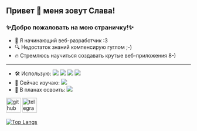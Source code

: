 ## Привет 👋 меня зовут Слава!
### ✨Добро пожаловать на мою страничку!✨
- 👀 Я начинающий веб-разработчик :3
- 🔍 Недостаток знаний компенсирую гуглом ;-)
- 🔥 Стремлюсь научиться создавать крутые веб-приложения 8-)
----
- 🛠️ Использую: ![](https://img.shields.io/badge/-JavaScript-F7DF1E) ![](https://img.shields.io/badge/-CSS-1572B6) ![](https://img.shields.io/badge/-HTML-E34F26) ![](https://img.shields.io/badge/-Node.js-339933)  
- 🔬 Сейчас изучаю: ![](https://img.shields.io/badge/-React-61DAFB)
- 🌱 В планах освоить: ![](https://img.shields.io/badge/-%D0%91%D1%8D%D0%BA%D0%B5%D0%BD%D0%B4-blueviolet) 


[<img src='https://cdn.jsdelivr.net/npm/simple-icons@3.0.1/icons/github.svg' alt='github' height='40'>](https://github.com/cinium)  [<img src='https://cdn.jsdelivr.net/npm/simple-icons@3.0.1/icons/telegram.svg' alt='telegram' height='40'>](https://t.me/shalavasl)  

[![Top Langs](https://github-readme-stats.vercel.app/api/top-langs/?username=cinium)](https://github.com/anuraghazra/github-readme-stats)

